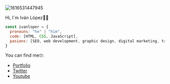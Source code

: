 ![1616531447945](https://user-images.githubusercontent.com/79539819/128535648-059df6eb-e90c-4306-9aea-36a3bfa77747.jpg)

Hi, I´m Iván López👋🚀

```js
const ivanloper = {
  pronouns: "he" | "him",
  code: [HTML, CSS, JavaScript],
  pasions: [SEO, web development, graphic design, digital marketing, travel and films]
}
```

You can find me🙄:
- [Portfolio](https://ivanportfolio.netlify.app/)
- [Twitter](https://twitter.com/ijloopez)
- [Youtube](https://www.youtube.com/cybertecnics)

<!--
**ivanloper/ivanloper** is a ✨ _special_ ✨ repository because its `README.md` (this file) appears on your GitHub profile.

Here are some ideas to get you started:

- 🔭 I’m currently working on ...
- 🌱 I’m currently learning ...
- 👯 I’m looking to collaborate on ...
- 🤔 I’m looking for help with ...
- 💬 Ask me about ...
- 📫 How to reach me: ...
- 😄 Pronouns: ...
- ⚡ Fun fact: ...
-->
